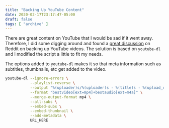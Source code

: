 ```yaml
---
title: "Backing Up YouTube Content"
date: 2020-02-17T23:17:47-05:00
draft: false
tags: [ "archive" ]
---
```


There are great content on YouTube that I would be sad if it went away. Therefore, I did some digging around and found a [great discussion](https://www.reddit.com/r/DataHoarder/comments/863aid/what_is_your_method_of_viewing_youtubedl_backed/dw25vnm/) on Reddit on backing up YouTube videos. The solution is based on `youtube-dl` and I modified the script a little to fit my needs. 

The options added to `youtube-dl` makes it so that meta information such as subtitles, thumbnails, etc get added to the video. 

```bash
youtube-dl --ignore-errors \
           --playlist-reverse \
           --output "%(uploader)s/%(uploader)s - %(title)s - %(upload_date)s.%(ext)s" \
           --format "bestvideo[ext=mp4]+bestaudio[ext=m4a]" \
           --merge-output-format mp4 \
           --all-subs \
           --embed-subs \
           --embed-thumbnail \
           --add-metadata \
           URL_HERE
```

